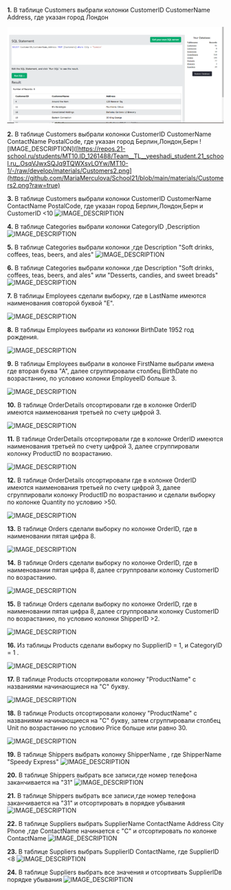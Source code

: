**1.** В таблице Customers выбрали колонки CustomerID CustomerName Address, где указан город Лондон

 ![alt tag](https://github.com/MariaMerculova/School21/blob/main/materials/Customers1.png?raw=true)

**2.** В таблице Customers выбрали колонки CustomerID CustomerName ContactName PostalCode, где указан город Берлин,Лондон,Берн
![IMAGE_DESCRIPTION]([https://repos.21-school.ru/students/MT10.ID_1261488/Team__TL__yeeshadi_student.21_school.ru_.OsqVJwxSQJq9TQWXsvLOYw/MT10-1/-/raw/develop/materials/Customers2.png](https://github.com/MariaMerculova/School21/blob/main/materials/Customers2.png?raw=true)

**3.**  В таблице Customers выбрали колонки CustomerID CustomerName ContactName PostalCode, где указан город Берлин,Лондон,Берн и CustomerID <10
![IMAGE_DESCRIPTION](https://repos.21-school.ru/students/MT10.ID_1261488/Team__TL__yeeshadi_student.21_school.ru_.OsqVJwxSQJq9TQWXsvLOYw/MT10-1/-/raw/develop/materials/Customers3.png)

**4.** В таблице Categories выбрали колонки CategoryID ,Description
![IMAGE_DESCRIPTION](https://repos.21-school.ru/students/MT10.ID_1261488/Team__TL__yeeshadi_student.21_school.ru_.OsqVJwxSQJq9TQWXsvLOYw/MT10-1/-/raw/develop/materials/Categories1.png)

**5.** В таблице Categories выбрали колонки ,где Description "Soft drinks, coffees, teas, beers, and ales"
![IMAGE_DESCRIPTION](https://repos.21-school.ru/students/MT10.ID_1261488/Team__TL__yeeshadi_student.21_school.ru_.OsqVJwxSQJq9TQWXsvLOYw/MT10-1/-/raw/develop/materials/Categories2.png)

**6.** В таблице Categories выбрали колонки  ,где Description "Soft drinks, coffees, teas, beers, and ales" или "Desserts, candies, and sweet breads"
![IMAGE_DESCRIPTION](https://repos.21-school.ru/students/MT10.ID_1261488/Team__TL__yeeshadi_student.21_school.ru_.OsqVJwxSQJq9TQWXsvLOYw/MT10-1/-/raw/develop/materials/Categories3.png)

**7.** В таблицы Employees сделали выборку, где в LastName имеются наименования совторой буквой "Е".

![IMAGE_DESCRIPTION](https://repos.21-school.ru/students/MT10.ID_1261488/Team__TL__yeeshadi_student.21_school.ru_.OsqVJwxSQJq9TQWXsvLOYw/MT10-1/-/raw/develop/materials/Employees1.PNG)

**8.** В таблицы Employees выбрали из колонки BirthDate 1952 год рождения.

![IMAGE_DESCRIPTION](https://repos.21-school.ru/students/MT10.ID_1261488/Team__TL__yeeshadi_student.21_school.ru_.OsqVJwxSQJq9TQWXsvLOYw/MT10-1/-/raw/develop/materials/Employees2.PNG)

**9.** В таблицы Employees выбрали в колонке FirstName  выбрали  имена где вторая буква "А", далее сгруппировали столбец BirthDate по возрастанию, по условию колонки EmployeeID больше 3. 

![IMAGE_DESCRIPTION](https://repos.21-school.ru/students/MT10.ID_1261488/Team__TL__yeeshadi_student.21_school.ru_.OsqVJwxSQJq9TQWXsvLOYw/MT10-1/-/raw/develop/materials/Employees3.PNG)

**10.** В таблице OrderDetails отсортировали где в колонке OrderID имеются наименования третьей по счету цифрой 3.

![IMAGE_DESCRIPTION](https://repos.21-school.ru/students/MT10.ID_1261488/Team__TL__yeeshadi_student.21_school.ru_.OsqVJwxSQJq9TQWXsvLOYw/MT10-1/-/raw/develop/materials/OrderDetails1.PNG)

**11.** В таблице OrderDetails отсортировали где в колонке OrderID имеются наименования третьей по счету цифрой 3, далее сгруппировали колонку ProductID по возрастанию.

![IMAGE_DESCRIPTION](https://repos.21-school.ru/students/MT10.ID_1261488/Team__TL__yeeshadi_student.21_school.ru_.OsqVJwxSQJq9TQWXsvLOYw/MT10-1/-/raw/develop/materials/OrderDetails2.PNG)

**12.** В таблице OrderDetails отсортировали где в колонке OrderID имеются наименования третьей по счету цифрой 3, далее сгруппировали колонку ProductID по возрастанию и сделали выборку по колонке Quantity по условию >50.

![IMAGE_DESCRIPTION](https://repos.21-school.ru/students/MT10.ID_1261488/Team__TL__yeeshadi_student.21_school.ru_.OsqVJwxSQJq9TQWXsvLOYw/MT10-1/-/raw/develop/materials/OrderDetails3.PNG)

**13.** В таблице Orders сделали выборку по колонке OrderID, где в наименовании пятая цифра 8.

![IMAGE_DESCRIPTION](https://repos.21-school.ru/students/MT10.ID_1261488/Team__TL__yeeshadi_student.21_school.ru_.OsqVJwxSQJq9TQWXsvLOYw/MT10-1/-/raw/develop/materials/Orders1.PNG)

**14.** В таблице Orders сделали выборку по колонке OrderID, где в наименовании пятая цифра 8, далее сгруппровали колонку CustomerID по возрастанию.

![IMAGE_DESCRIPTION](https://repos.21-school.ru/students/MT10.ID_1261488/Team__TL__yeeshadi_student.21_school.ru_.OsqVJwxSQJq9TQWXsvLOYw/MT10-1/-/raw/develop/materials/Orders2.PNG)

**15.** В таблице Orders сделали выборку по колонке OrderID, где в наименовании пятая цифра 8, далее сгруппровали колонку CustomerID по возрастанию, по условию колонки ShipperID >2.

![IMAGE_DESCRIPTION](https://repos.21-school.ru/students/MT10.ID_1261488/Team__TL__yeeshadi_student.21_school.ru_.OsqVJwxSQJq9TQWXsvLOYw/MT10-1/-/raw/develop/materials/Orders3.PNG)

**16.** Из таблицы Products сделали выборку по SupplierID = 1, и CategoryID = 1 .

![IMAGE_DESCRIPTION](https://repos.21-school.ru/students/MT10.ID_1261488/Team__TL__yeeshadi_student.21_school.ru_.OsqVJwxSQJq9TQWXsvLOYw/MT10-1/-/raw/develop/materials/Безымянный.png)

**17.** В таблице Products отсортировали колонку "ProductName" с названиями начинающиеся на "С" букву.

![IMAGE_DESCRIPTION](https://repos.21-school.ru/students/MT10.ID_1261488/Team__TL__yeeshadi_student.21_school.ru_.OsqVJwxSQJq9TQWXsvLOYw/MT10-1/-/raw/develop/materials/c_.png)

**18.** В таблице Products отсортировали колонку "ProductName" с названиями начинающиеся на "С" букву, затем сгруппировали столбец Unit по возрастанию по условию Price больше или равно 30.

![IMAGE_DESCRIPTION]([https://repos.21-school.ru/students/MT10.ID_1261488/Team__TL__yeeshadi_student.21_school.ru_.OsqVJwxSQJq9TQWXsvLOYw/MT10-1/-/raw/develop/materials/4_оператора_запроса.png](https://github.com/MariaMerculova/School21/blob/main/materials/4%20оператора%20запроса.png?raw=true))

**19.**  В таблице Shippers выбрать колонку ShipperName , где ShipperName "Speedy Express"
![IMAGE_DESCRIPTION](https://repos.21-school.ru/students/MT10.ID_1261488/Team__TL__yeeshadi_student.21_school.ru_.OsqVJwxSQJq9TQWXsvLOYw/MT10-1/-/raw/develop/materials/Shippers1.png)

**20.** В таблице Shippers выбрать все записи,где номер телефона заканчивается на "31"
![IMAGE_DESCRIPTION](https://repos.21-school.ru/students/MT10.ID_1261488/Team__TL__yeeshadi_student.21_school.ru_.OsqVJwxSQJq9TQWXsvLOYw/MT10-1/-/raw/develop/materials/Shippers2.png)

**21.**  В таблице Shippers выбрать все записи,где номер телефона заканчивается на "31" и отсортировать в порядке убывания
![IMAGE_DESCRIPTION](https://repos.21-school.ru/students/MT10.ID_1261488/Team__TL__yeeshadi_student.21_school.ru_.OsqVJwxSQJq9TQWXsvLOYw/MT10-1/-/raw/develop/materials/Shippers3.png)

**22.** В таблице Suppliers выбрать SupplierName ContactName Address City Phone ,где ContactName начинается с "С" и отсортировать по колонке ContactName
![IMAGE_DESCRIPTION](https://repos.21-school.ru/students/MT10.ID_1261488/Team__TL__yeeshadi_student.21_school.ru_.OsqVJwxSQJq9TQWXsvLOYw/MT10-1/-/raw/develop/materials/Suppliers1.png)

**23.** В таблице Suppliers выбрать SupplierID ContactName, где SupplierID <8
![IMAGE_DESCRIPTION](https://repos.21-school.ru/students/MT10.ID_1261488/Team__TL__yeeshadi_student.21_school.ru_.OsqVJwxSQJq9TQWXsvLOYw/MT10-1/-/raw/develop/materials/Suppliers2.png)

**24.** В таблице Suppliers выбрать все значения и отсортивать SupplierIDв порядке убывания
![IMAGE_DESCRIPTION](https://repos.21-school.ru/students/MT10.ID_1261488/Team__TL__yeeshadi_student.21_school.ru_.OsqVJwxSQJq9TQWXsvLOYw/MT10-1/-/raw/develop/materials/Suppliers3.png)
